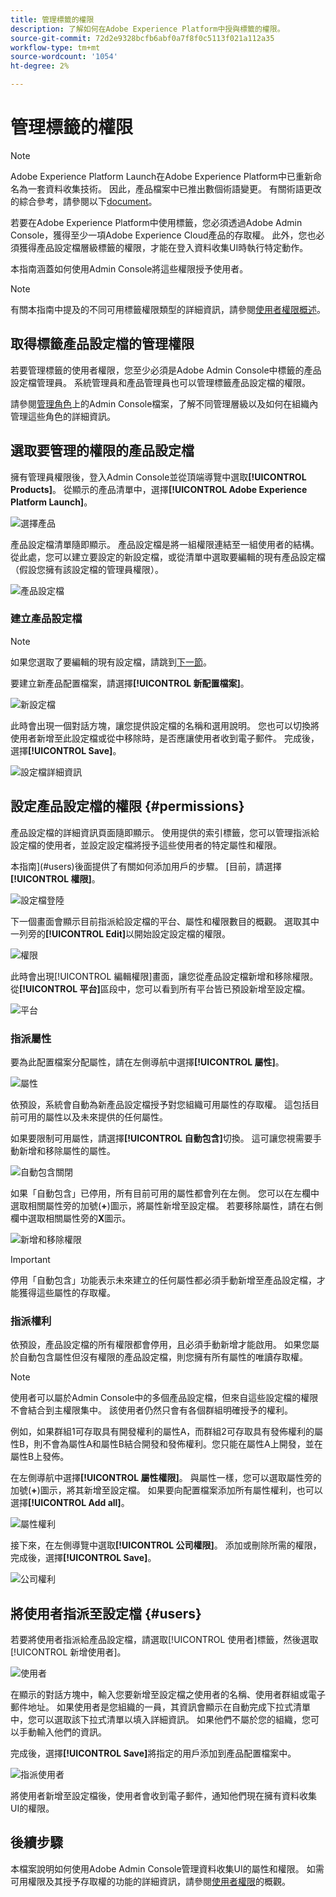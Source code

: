 ```yaml
---
title: 管理標籤的權限
description: 了解如何在Adobe Experience Platform中授與標籤的權限。
source-git-commit: 72d2e9328bcfb6abf0a7f8f0c5113f021a112a35
workflow-type: tm+mt
source-wordcount: '1054'
ht-degree: 2%

---
```


# 管理標籤的權限

>[!NOTE]
>
>Adobe Experience Platform Launch在Adobe Experience Platform中已重新命名為一套資料收集技術。 因此，產品檔案中已推出數個術語變更。 有關術語更改的綜合參考，請參閱以下[document](../../term-updates.md)。

若要在Adobe Experience Platform中使用標籤，您必須透過Adobe Admin Console，獲得至少一項Adobe Experience Cloud產品的存取權。 此外，您也必須獲得產品設定檔層級標籤的權限，才能在登入資料收集UI時執行特定動作。

本指南涵蓋如何使用Admin Console將這些權限授予使用者。

>[!NOTE]
>
>有關本指南中提及的不同可用標籤權限類型的詳細資訊，請參閱[使用者權限概述](./user-permissions.md)。

## 取得標籤產品設定檔的管理權限

若要管理標籤的使用者權限，您至少必須是Adobe Admin Console中標籤的產品設定檔管理員。 系統管理員和產品管理員也可以管理標籤產品設定檔的權限。

請參閱[管理角色](https://helpx.adobe.com/enterprise/admin-guide.html/enterprise/using/admin-roles.ug.html)上的Admin Console檔案，了解不同管理層級以及如何在組織內管理這些角色的詳細資訊。

## 選取要管理的權限的產品設定檔

擁有管理員權限後，登入Admin Console並從頂端導覽中選取&#x200B;**[!UICONTROL Products]**。 從顯示的產品清單中，選擇&#x200B;**[!UICONTROL Adobe Experience Platform Launch]**。

![選擇產品](../../images/ui/administration/manage-permissions/select-product.png)

產品設定檔清單隨即顯示。 產品設定檔是將一組權限連結至一組使用者的結構。 從此處，您可以建立要設定的新設定檔，或從清單中選取要編輯的現有產品設定檔（假設您擁有該設定檔的管理員權限）。

![產品設定檔](../../images/ui/administration/manage-permissions/product-profiles.png)

### 建立產品設定檔

>[!NOTE]
>
>如果您選取了要編輯的現有設定檔，請跳到[下一節](#permissions)。

要建立新產品配置檔案，請選擇&#x200B;**[!UICONTROL 新配置檔案]**。

![新設定檔](../../images/ui/administration/manage-permissions/new-profile-button.png)

此時會出現一個對話方塊，讓您提供設定檔的名稱和選用說明。 您也可以切換將使用者新增至此設定檔或從中移除時，是否應讓使用者收到電子郵件。 完成後，選擇&#x200B;**[!UICONTROL Save]**。

![設定檔詳細資訊](../../images/ui/administration/manage-permissions/profile-details.png)

## 設定產品設定檔的權限 {#permissions}

產品設定檔的詳細資訊頁面隨即顯示。 使用提供的索引標籤，您可以管理指派給設定檔的使用者，並設定設定檔將授予這些使用者的特定屬性和權限。

本指南](#users)後面提供了有關如何添加用戶的步驟。 [目前，請選擇&#x200B;**[!UICONTROL 權限]**。

![設定檔登陸](../../images/ui/administration/manage-permissions/profile-landing.png)

下一個畫面會顯示目前指派給設定檔的平台、屬性和權限數目的概觀。 選取其中一列旁的&#x200B;**[!UICONTROL Edit]**&#x200B;以開始設定設定檔的權限。

![權限](../../images/ui/administration/manage-permissions/edit-permissions.png)

此時會出現[!UICONTROL 編輯權限]畫面，讓您從產品設定檔新增和移除權限。 從&#x200B;**[!UICONTROL 平台]**&#x200B;區段中，您可以看到所有平台皆已預設新增至設定檔。

![平台](../../images/ui/administration/manage-permissions/platforms.png)

### 指派屬性

要為此配置檔案分配屬性，請在左側導航中選擇&#x200B;**[!UICONTROL 屬性]**。

![屬性](../../images/ui/administration/manage-permissions/properties.png)

依預設，系統會自動為新產品設定檔授予對您組織可用屬性的存取權。 這包括目前可用的屬性以及未來提供的任何屬性。

如果要限制可用屬性，請選擇&#x200B;**[!UICONTROL 自動包含]**&#x200B;切換。 這可讓您視需要手動新增和移除屬性的屬性。

![自動包含關閉](../../images/ui/administration/manage-permissions/auto-include-off.png)

如果「自動包含」已停用，所有目前可用的屬性都會列在左側。 您可以在左欄中選取相關屬性旁的加號(**+**)圖示，將屬性新增至設定檔。 若要移除屬性，請在右側欄中選取相關屬性旁的&#x200B;**X**&#x200B;圖示。

![新增和移除權限](../../images/ui/administration/manage-permissions/add-remove-permission.png)

>[!IMPORTANT]
>
>停用「自動包含」功能表示未來建立的任何屬性都必須手動新增至產品設定檔，才能獲得這些屬性的存取權。

### 指派權利

依預設，產品設定檔的所有權限都會停用，且必須手動新增才能啟用。 如果您屬於自動包含屬性但沒有權限的產品設定檔，則您擁有所有屬性的唯讀存取權。

>[!NOTE]
>
>使用者可以屬於Admin Console中的多個產品設定檔，但來自這些設定檔的權限不會結合到主權限集中。 該使用者仍然只會有各個群組明確授予的權利。
>
>例如，如果群組1可存取具有開發權利的屬性A，而群組2可存取具有發佈權利的屬性B，則不會為屬性A和屬性B結合開發和發佈權利。您只能在屬性A上開發，並在屬性B上發佈。

在左側導航中選擇&#x200B;**[!UICONTROL 屬性權限]**。 與屬性一樣，您可以選取屬性旁的加號(**+**)圖示，將其新增至設定檔。 如果要向配置檔案添加所有屬性權利，也可以選擇&#x200B;**[!UICONTROL Add all]**。

![屬性權利](../../images/ui/administration/manage-permissions/property-rights.png)

接下來，在左側導覽中選取&#x200B;**[!UICONTROL 公司權限]**。 添加或刪除所需的權限，完成後，選擇&#x200B;**[!UICONTROL Save]**。

![公司權利](../../images/ui/administration/manage-permissions/company-rights.png)

## 將使用者指派至設定檔 {#users}

若要將使用者指派給產品設定檔，請選取[!UICONTROL 使用者]標籤，然後選取[!UICONTROL 新增使用者]。

![使用者](../../images/ui/administration/manage-permissions/users.png)

在顯示的對話方塊中，輸入您要新增至設定檔之使用者的名稱、使用者群組或電子郵件地址。 如果使用者是您組織的一員，其資訊會顯示在自動完成下拉式清單中，您可以選取該下拉式清單以填入詳細資訊。 如果他們不屬於您的組織，您可以手動輸入他們的資訊。

完成後，選擇&#x200B;**[!UICONTROL Save]**&#x200B;將指定的用戶添加到產品配置檔案中。

![指派使用者](../../images/ui/administration/manage-permissions/assign-users.png)

將使用者新增至設定檔後，使用者會收到電子郵件，通知他們現在擁有資料收集UI的權限。

## 後續步驟

本檔案說明如何使用Adobe Admin Console管理資料收集UI的屬性和權限。 如需可用權限及其授予存取權的功能的詳細資訊，請參閱[使用者權限](./user-permissions.md)的概觀。
